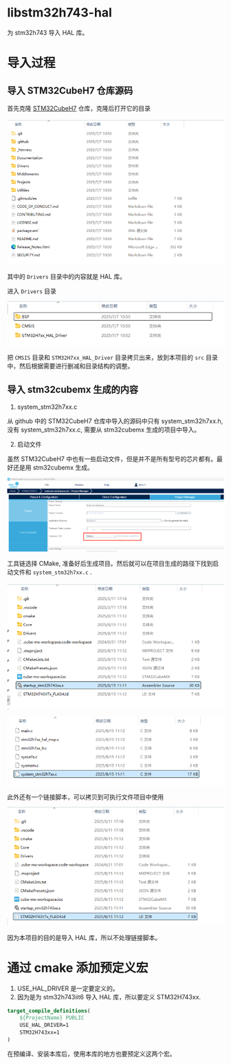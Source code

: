 # libstm32h743-hal

为 stm32h743 导入 HAL 库。

# 导入过程

## 导入 STM32CubeH7 仓库源码

首先克隆 [STM32CubeH7](https://github.com/STMicroelectronics/STM32CubeH7.git) 仓库，克隆后打开它的目录

![image-20250815105207227](README.assets/image-20250815105207227.png)

其中的 `Drivers` 目录中的内容就是 HAL 库。



进入 `Drivers` 目录

![image-20250815105324780](README.assets/image-20250815105324780.png)

把 `CMSIS` 目录和 `STM32H7xx_HAL_Driver` 目录拷贝出来，放到本项目的 `src` 目录中，然后根据需要进行删减和目录结构的调整。

## 导入 stm32cubemx 生成的内容

1. system_stm32h7xx.c

从 github 中的 STM32CubeH7 仓库中导入的源码中只有 system_stm32h7xx.h, 没有 system_stm32h7xx.c, 需要从 stm32cubemx 生成的项目中导入。



2. 启动文件

虽然 STM32CubeH7 中也有一些启动文件，但是并不是所有型号的芯片都有。最好还是用 stm32cubemx 生成。



![image-20250815110923196](README.assets/image-20250815110923196.png)

工具链选择 CMake, 准备好后生成项目。然后就可以在项目生成的路径下找到启动文件和 `system_stm32h7xx.c` .

![image-20250815111313787](README.assets/image-20250815111313787.png)

![image-20250815111415295](README.assets/image-20250815111415295.png)

此外还有一个链接脚本，可以拷贝到可执行文件项目中使用

![image-20250815111536681](README.assets/image-20250815111536681.png)

因为本项目的目的是导入 HAL 库，所以不处理链接脚本。

# 通过 cmake 添加预定义宏

1. USE_HAL_DRIVER 是一定要定义的。
2. 因为是为 stm32h743iit6 导入 HAL 库，所以要定义 STM32H743xx.

```cmake
target_compile_definitions(
	${ProjectName} PUBLIC
	USE_HAL_DRIVER=1
	STM32H743xx=1
)
```

在预编译、安装本库后，使用本库的地方也要预定义这两个宏。